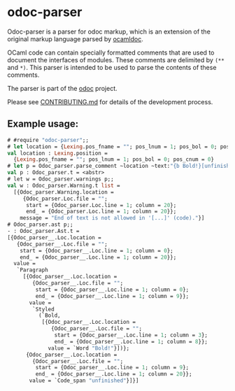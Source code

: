 # odoc-parser 

Odoc-parser is a parser for odoc markup, which is an extension of the original markup
language parsed by [ocamldoc](https://ocaml.org/releases/4.12/htmlman/ocamldoc.html).

OCaml code can contain specially formatted comments that are used to document the
interfaces of modules. These comments are delimited by `(**` and `*)`. This parser
is intended to be used to parse the contents of these comments.

The parser is part of the [odoc](https://github.com/ocaml/odoc/) project.

Please see [CONTRIBUTING.md](CONTRIBUTING.md) for details of the development process.

## Example usage:

```ocaml
# #require "odoc-parser";;
# let location = {Lexing.pos_fname = ""; pos_lnum = 1; pos_bol = 0; pos_cnum = 0};;
val location : Lexing.position =
  {Lexing.pos_fname = ""; pos_lnum = 1; pos_bol = 0; pos_cnum = 0}
# let p = Odoc_parser.parse_comment ~location ~text:"{b Bold!}[unfinished";;
val p : Odoc_parser.t = <abstr>
# let w = Odoc_parser.warnings p;;
val w : Odoc_parser.Warning.t list =
  [{Odoc_parser.Warning.location =
     {Odoc_parser.Loc.file = "";
      start = {Odoc_parser.Loc.line = 1; column = 20};
      end_ = {Odoc_parser.Loc.line = 1; column = 20}};
    message = "End of text is not allowed in '[...]' (code)."}]
# Odoc_parser.ast p;;
- : Odoc_parser.Ast.t =
[{Odoc_parser__.Loc.location =
   {Odoc_parser__.Loc.file = "";
    start = {Odoc_parser__.Loc.line = 1; column = 0};
    end_ = {Odoc_parser__.Loc.line = 1; column = 20}};
  value =
   `Paragraph
     [{Odoc_parser__.Loc.location =
        {Odoc_parser__.Loc.file = "";
         start = {Odoc_parser__.Loc.line = 1; column = 0};
         end_ = {Odoc_parser__.Loc.line = 1; column = 9}};
       value =
        `Styled
          (`Bold,
           [{Odoc_parser__.Loc.location =
              {Odoc_parser__.Loc.file = "";
               start = {Odoc_parser__.Loc.line = 1; column = 3};
               end_ = {Odoc_parser__.Loc.line = 1; column = 8}};
             value = `Word "Bold!"}])};
      {Odoc_parser__.Loc.location =
        {Odoc_parser__.Loc.file = "";
         start = {Odoc_parser__.Loc.line = 1; column = 9};
         end_ = {Odoc_parser__.Loc.line = 1; column = 20}};
       value = `Code_span "unfinished"}]}]
```

